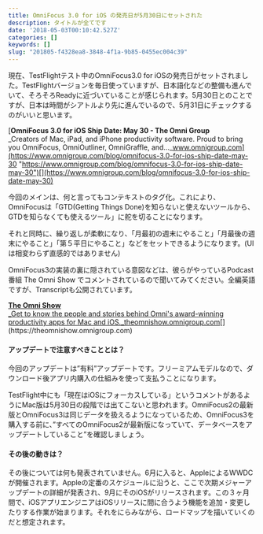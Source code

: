 ```yaml
---
title: OmniFocus 3.0 for iOS の発売日が5月30日にセットされた
description: タイトルが全てです
date: '2018-05-03T00:10:42.527Z'
categories: []
keywords: []
slug: "201805-f4328ea8-3848-4f1a-9b85-0455ec004c39"
---
```

現在、TestFlightテスト中のOmniFocus3.0 for iOSの発売日がセットされました。TestFlightバージョンを毎日使っていますが、日本語化などの整備も進んでいて、そろそろReadyに近づいていることが感じられます。5月30日とのことですが、日本は時間がシアトルより先に進んでいるので、5月31日にチェックするのがいいと思います。

[**OmniFocus 3.0 for iOS Ship Date: May 30 - The Omni Group**  
_Creators of Mac, iPad, and iPhone productivity software. Proud to bring you OmniFocus, OmniOutliner, OmniGraffle, and…_www.omnigroup.com](https://www.omnigroup.com/blog/omnifocus-3.0-for-ios-ship-date-may-30 "https://www.omnigroup.com/blog/omnifocus-3.0-for-ios-ship-date-may-30")[](https://www.omnigroup.com/blog/omnifocus-3.0-for-ios-ship-date-may-30)

今回のメインは、何と言ってもコンテキストのタグ化。これにより、OmniFocusは「GTD(Getting Things Done)を知らないと使えないツールから、GTDを知らなくても使えるツール」に舵を切ることになります。

それと同時に、繰り返しが柔軟になり、「月最初の週末にやること」「月最後の週末にやること」「第５平日にやること」などをセットできるようになります。(UIは相変わらず直感的ではありません)

OmniFocus3の実装の裏に隠されている意図などは、彼らがやっているPodcast番組 The Omni Show でコメントされているので聞いてみてください。全編英語ですが、Transcriptも公開されています。

[**The Omni Show**  
_Get to know the people and stories behind Omni's award-winning productivity apps for Mac and iOS._theomnishow.omnigroup.com](https://theomnishow.omnigroup.com "https://theomnishow.omnigroup.com")[](https://theomnishow.omnigroup.com)

#### アップデートで注意すべきこととは？

今回のアップデートは”有料”アップデートです。フリーミアムモデルなので、ダウンロード後アプリ内購入の仕組みを使って支払うことになります。

TestFlight中にも「現在はiOSにフォーカスしている」というコメントがあるようにMac版は5月30日の段階では出てこないと思われます。OmniFocus2の最新版とOmniFocus3は同じデータを扱えるようになっているため、OmniFocus3を購入する前に、”すべてのOmniFocus2が最新版になっていて、データベースをアップデートしていること”を確認しましょう。

#### その後の動きは？

その後については何も発表されていません。6月に入ると、AppleによるWWDCが開催されます。Appleの定番のスケジュールに沿うと、ここで次期メジャーアップデートの詳細が発表され、9月にそのiOSがリリースされます。この３ヶ月間で、iOSアプリエンジニアはiOSリリースに間に合うよう機能を追加・変更したりする作業が始まります。それをにらみながら、ロードマップを描いていくのだと想定されます。
